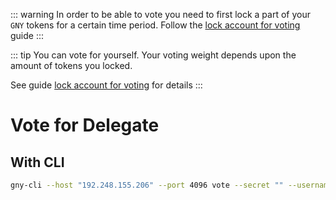::: warning
In order to be able to vote you need to first lock a part of your `GNY` tokens for a certain time period. Follow the [lock account for voting](./lock-account-for-voting.md) guide
:::

::: tip
You can vote for yourself. Your voting weight depends upon the amount of tokens you locked.

See guide [lock account for voting](./lock-account-for-voting.md) for details
:::

# Vote for Delegate

## With CLI

```bash
gny-cli --host "192.248.155.206" --port 4096 vote --secret "" --usernames "liangpeili,xpgeng,a1300"
```
